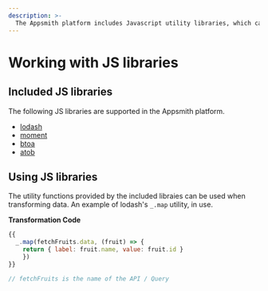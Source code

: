 ```yaml
---
description: >-
  The Appsmith platform includes Javascript utility libraries, which can be used to work with data within `{{ }}` bindings.
---
```


# Working with JS libraries

## Included JS libraries

The following JS libraries are supported in the Appsmith platform.

* [lodash](https://lodash.com/docs/4.17.15)
* [moment](https://momentjs.com/docs/)
* [btoa](https://github.com/dankogai/js-base64#readme)
* [atob](https://github.com/dankogai/js-base64#readme)


## Using JS libraries

The utility functions provided by the included libraies can be used when transforming data.
An example of lodash's `_.map` utility, in use.

**Transformation Code**

```javascript
{{
  _.map(fetchFruits.data, (fruit) => { 
    return { label: fruit.name, value: fruit.id } 
    })
}}

// fetchFruits is the name of the API / Query
```

